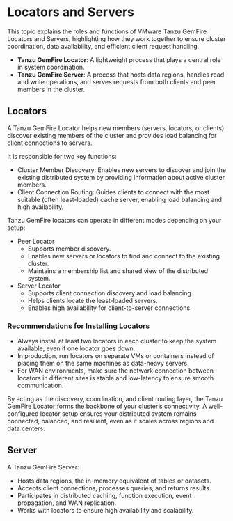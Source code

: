 # Locators and Servers

This topic explains the roles and functions of VMware Tanzu GemFire Locators and Servers, highlighting how they work together to ensure cluster coordination, data availability, and efficient client request handling.

- **Tanzu GemFire Locator**: A lightweight process that plays a central role in system coordination.
- **Tanzu GemFire Server**:  A process that hosts data regions, handles read and write operations, and serves requests from both clients and peer members in the cluster.

## Locators

A Tanzu GemFire Locator helps new members (servers, locators, or clients) discover existing members of the cluster and provides load balancing for client connections to servers.

It is responsible for two key functions:

* Cluster Member Discovery: Enables new servers to discover and join the existing distributed system by providing information about active cluster members.
* Client Connection Routing: Guides clients to connect with the most suitable (often least-loaded) cache server, enabling load balancing and high availability.

Tanzu GemFire locators can operate in different modes depending on your setup:

* Peer Locator
  * Supports member discovery.
  * Enables new servers or locators to find and connect to the existing cluster.
  * Maintains a membership list and shared view of the distributed system.
* Server Locator
  * Supports client connection discovery and load balancing.
  * Helps clients locate the least-loaded servers.
  * Enables high availability for client-to-server connections.

### Recommendations for Installing Locators

* Always install at least two locators in each cluster to keep the system available, even if one locator goes down.
* In production, run locators on separate VMs or containers instead of placing them on the same machines as data-heavy servers.
* For WAN environments, make sure the network connection between locators in different sites is stable and low-latency to ensure smooth communication.

By acting as the discovery, coordination, and client routing layer, the Tanzu GemFire Locator forms the backbone of your cluster’s connectivity. A well-configured locator setup ensures your distributed system remains connected, balanced, and resilient, even as it scales across regions and data centers.

## Server

A Tanzu GemFire Server:

* Hosts data regions, the in-memory equivalent of tables or datasets.
* Accepts client connections, processes queries, and returns results.
* Participates in distributed caching, function execution, event propagation, and WAN replication.
* Works with locators to ensure high availability and scalability.